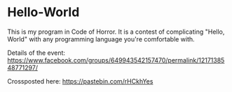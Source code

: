# Hello-World
This is my program in Code of Horror. It is a contest of complicating "Hello, World" with any programming language you're comfortable with.

Details of the event: https://www.facebook.com/groups/649943542157470/permalink/1217138548771297/

Crossposted here: https://pastebin.com/rHCkhYes
